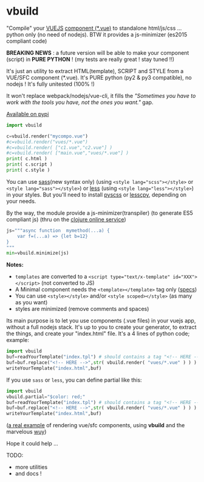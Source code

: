 # vbuild

"Compile" your [VUEJS](https://vuejs.org/) [component (*.vue)](https://fr.vuejs.org/v2/guide/single-file-components.html) to standalone html/js/css ... python only (no need of nodejs). BTW it provides a js-minimizer (es2015 compliant code)

**BREAKING NEWS** : a future version will be able to make your component (script) in **PURE PYTHON** ! (my tests are really great ! stay tuned !!)

It's just an utility to extract HTML(template), SCRIPT and STYLE from a VUE/SFC component (*.vue).
It's PURE python (py2 & py3 compatible), no nodejs ! It's fully unitested (100% !)

It won't replace webpack/nodejs/vue-cli, it fills the _"Sometimes you have to work with the tools you have, not the ones you want."_ gap.

[Available on pypi](https://pypi.org/project/vbuild/)

```python
import vbuild

c=vbuild.render("mycompo.vue")
#c=vbuild.render("vues/*.vue")
#c=vbuild.render( ["c1.vue","c2.vue"] )
#c=vbuild.render( ["main.vue","vues/*.vue"] )
print( c.html )
print( c.script )
print( c.style )
```

You can use [sass](https://sass-lang.com/)(new syntax only) (using `<style lang="scss"></style>` or `<style lang="sass"></style>`) or [less](http://lesscss.org/) (using `<style lang="less"></style>`) in your styles. But you'll need to install [pyscss](https://pypi.org/project/pyScss/) or [lesscpy](https://pypi.org/project/lesscpy/), depending on your needs.

By the way, the module provide a js-minimizer(transpiler) (to generate ES5 compliant js) (thru on the [clojure online service](https://closure-compiler.appspot.com))

```python
js="""async function  mymethod(...a) {
    var f=(...a) => {let b=12}
}
"""
min=vbuild.minimize(js)
```

**Notes:**

 * `templates` are converted to a `<script type="text/x-template" id="XXX"></script>` (not converted to JS)
 * A Minimal component needs the `<template></template>` tag only ([specs](https://vue-loader.vuejs.org/spec.html))
 * You can use `<style></style>` and/or `<style scoped></style>` (as many as you want)
 * styles are minimized (remove comments and spaces)
 

Its main purpose is to let you use components (.vue files) in your vuejs app, without a full nodejs stack. It's up to you to create your generator, to extract the things, and create your "index.html" file. It's a 4 lines of python code; example:

```python
import vbuild
buf=readYourTemplate("index.tpl") # should contains a tag "<!-- HERE -->" that would be substituted
buf=buf.replace("<!-- HERE -->",str( vbuild.render( "vues/*.vue" ) ) )
writeYourTemplate("index.html",buf)
```

If you use `sass` or `less`, you can define partial like this:

```python
import vbuild
vbuild.partial="$color: red;"
buf=readYourTemplate("index.tpl") # should contains a tag "<!-- HERE -->" that would be substituted
buf=buf.replace("<!-- HERE -->",str( vbuild.render( "vues/*.vue" ) ) )
writeYourTemplate("index.html",buf)
```

([a real example](https://github.com/manatlan/wuy/tree/master/examples/vueapp) of rendering vue/sfc components, using **vbuild** and the marvelous [wuy](https://github.com/manatlan/wuy))

Hope it could help ...


TODO:

 * more utilities
 * and docs !

